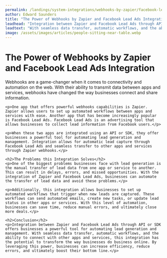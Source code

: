 ```yaml
---
permalink: /landings/system-integrations/webhooks-by-zapier/facebook-lead-ads
author: Edward Saunders
title: "The Power of Webhooks by Zapier and Facebook Lead Ads Integration"
leadhead: "Integration between Zapier and Facebook Lead Ads through API or SDK offers businesses a powerful tool for automating lead generation and management"
leadtext: "With seamless data transfer, automatic workflows, and the ability to connect with other apps and services, this integration has the potential to transform the way businesses do business online. By leveraging this power, businesses can increase efficiency, reduce errors, and ultimately boost their bottom line."
image: /assets/images/articles/people-sitting-near-table.webp
---
```

<div class="arttext">    <h1>The Power of Webhooks by Zapier and Facebook Lead Ads Integration</h1>
    <p>Webhooks are a game-changer when it comes to connectivity and automation on the web. With their ability to transmit data between apps and services, webhooks have changed the way businesses connect and share information.</p>

    <p>One app that offers powerful webhooks capabilities is Zapier. Zapier allows users to set up automated workflows between apps and services with ease. Another app that has become increasingly popular is Facebook Lead Ads. Facebook Lead Ads is an advertising tool that allows businesses to collect lead information from Facebook users.</p>

    <p>When these two apps are integrated using an API or SDK, they offer businesses a powerful tool for automating lead generation and management. Integration allows for automatic lead capture through Facebook Lead Ads and seamless transfer to other apps and services through Zapier webhooks.</p>

    <h2>The Problems this Integration Solves</h2>
    <p>One of the biggest problems businesses face with lead generation is the manual transfer of lead data from one app or service to another. This can result in delays, errors, and missed opportunities. With the integration of Zapier and Facebook Lead Ads, businesses can automate the transfer of lead data and avoid these problems.</p>

    <p>Additionally, this integration allows businesses to set up automated workflows that trigger when new leads are captured. These workflows can send automated emails, create new tasks, or update lead status in other apps or services. With this level of automation, businesses can save time, reduce manual errors, and ultimately close more deals.</p>

    <h2>Conclusion</h2>
    <p>Integration between Zapier and Facebook Lead Ads through API or SDK offers businesses a powerful tool for automating lead generation and management. With seamless data transfer, automatic workflows, and the ability to connect with other apps and services, this integration has the potential to transform the way businesses do business online. By leveraging this power, businesses can increase efficiency, reduce errors, and ultimately boost their bottom line.</p>
</div>